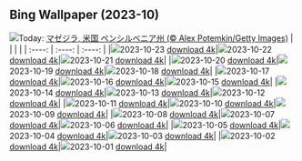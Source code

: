 ## Bing Wallpaper (2023-10)
![](https://global.bing.com/th?id=OHR.PoconosMaze_JA-JP2722442659_UHD.jpg&w=1000)Today: [マゼジラ, 米国 ペンシルベニア州 (© Alex Potemkin/Getty Images)](https://global.bing.com/th?id=OHR.PoconosMaze_JA-JP2722442659_UHD.jpg)
|      |      |      |
| :----: | :----: | :----: |
|![](https://global.bing.com/th?id=OHR.PoconosMaze_JA-JP2722442659_UHD.jpg&pid=hp&w=384&h=216&rs=1&c=4)2023-10-23 [download 4k](https://global.bing.com/th?id=OHR.PoconosMaze_JA-JP2722442659_UHD.jpg)|![](https://global.bing.com/th?id=OHR.JidaiMatsuri2023_JA-JP2436746215_UHD.jpg&pid=hp&w=384&h=216&rs=1&c=4)2023-10-22 [download 4k](https://global.bing.com/th?id=OHR.JidaiMatsuri2023_JA-JP2436746215_UHD.jpg)|![](https://global.bing.com/th?id=OHR.PersepolisRelief_JA-JP2088549399_UHD.jpg&pid=hp&w=384&h=216&rs=1&c=4)2023-10-21 [download 4k](https://global.bing.com/th?id=OHR.PersepolisRelief_JA-JP2088549399_UHD.jpg)|
|![](https://global.bing.com/th?id=OHR.PygmySloth_JA-JP1472166927_UHD.jpg&pid=hp&w=384&h=216&rs=1&c=4)2023-10-20 [download 4k](https://global.bing.com/th?id=OHR.PygmySloth_JA-JP1472166927_UHD.jpg)|![](https://global.bing.com/th?id=OHR.WaterLilyVietnam_JA-JP8591177657_UHD.jpg&pid=hp&w=384&h=216&rs=1&c=4)2023-10-19 [download 4k](https://global.bing.com/th?id=OHR.WaterLilyVietnam_JA-JP8591177657_UHD.jpg)|![](https://global.bing.com/th?id=OHR.KodiakAlaska_JA-JP8382026046_UHD.jpg&pid=hp&w=384&h=216&rs=1&c=4)2023-10-18 [download 4k](https://global.bing.com/th?id=OHR.KodiakAlaska_JA-JP8382026046_UHD.jpg)|
|![](https://global.bing.com/th?id=OHR.SpreadsheetDay_JA-JP8161682030_UHD.jpg&pid=hp&w=384&h=216&rs=1&c=4)2023-10-17 [download 4k](https://global.bing.com/th?id=OHR.SpreadsheetDay_JA-JP8161682030_UHD.jpg)|![](https://global.bing.com/th?id=OHR.GoldenEnchantments_JA-JP7939818582_UHD.jpg&pid=hp&w=384&h=216&rs=1&c=4)2023-10-16 [download 4k](https://global.bing.com/th?id=OHR.GoldenEnchantments_JA-JP7939818582_UHD.jpg)|![](https://global.bing.com/th?id=OHR.RingEclipse_JA-JP9257563062_UHD.jpg&pid=hp&w=384&h=216&rs=1&c=4)2023-10-15 [download 4k](https://global.bing.com/th?id=OHR.RingEclipse_JA-JP9257563062_UHD.jpg)|
|![](https://global.bing.com/th?id=OHR.RailwayDay2023_JA-JP6915793143_UHD.jpg&pid=hp&w=384&h=216&rs=1&c=4)2023-10-14 [download 4k](https://global.bing.com/th?id=OHR.RailwayDay2023_JA-JP6915793143_UHD.jpg)|![](https://global.bing.com/th?id=OHR.ViesteItaly_JA-JP5299332790_UHD.jpg&pid=hp&w=384&h=216&rs=1&c=4)2023-10-13 [download 4k](https://global.bing.com/th?id=OHR.ViesteItaly_JA-JP5299332790_UHD.jpg)|![](https://global.bing.com/th?id=OHR.AutumnHedgehog_JA-JP5112338279_UHD.jpg&pid=hp&w=384&h=216&rs=1&c=4)2023-10-12 [download 4k](https://global.bing.com/th?id=OHR.AutumnHedgehog_JA-JP5112338279_UHD.jpg)|
|![](https://global.bing.com/th?id=OHR.JohnDayFossil_JA-JP4939984855_UHD.jpg&pid=hp&w=384&h=216&rs=1&c=4)2023-10-11 [download 4k](https://global.bing.com/th?id=OHR.JohnDayFossil_JA-JP4939984855_UHD.jpg)|![](https://global.bing.com/th?id=OHR.SoprisSunrise_JA-JP4661289505_UHD.jpg&pid=hp&w=384&h=216&rs=1&c=4)2023-10-10 [download 4k](https://global.bing.com/th?id=OHR.SoprisSunrise_JA-JP4661289505_UHD.jpg)|![](https://global.bing.com/th?id=OHR.FremontPetroglyph_JA-JP4463942591_UHD.jpg&pid=hp&w=384&h=216&rs=1&c=4)2023-10-09 [download 4k](https://global.bing.com/th?id=OHR.FremontPetroglyph_JA-JP4463942591_UHD.jpg)|
|![](https://global.bing.com/th?id=OHR.Hanlu2023_JA-JP9061398422_UHD.jpg&pid=hp&w=384&h=216&rs=1&c=4)2023-10-08 [download 4k](https://global.bing.com/th?id=OHR.Hanlu2023_JA-JP9061398422_UHD.jpg)|![](https://global.bing.com/th?id=OHR.GrizzlyFalls_JA-JP3634717781_UHD.jpg&pid=hp&w=384&h=216&rs=1&c=4)2023-10-07 [download 4k](https://global.bing.com/th?id=OHR.GrizzlyFalls_JA-JP3634717781_UHD.jpg)|![](https://global.bing.com/th?id=OHR.TaughannockFalls_JA-JP2595507863_UHD.jpg&pid=hp&w=384&h=216&rs=1&c=4)2023-10-06 [download 4k](https://global.bing.com/th?id=OHR.TaughannockFalls_JA-JP2595507863_UHD.jpg)|
|![](https://global.bing.com/th?id=OHR.GentooJump_JA-JP8308957970_UHD.jpg&pid=hp&w=384&h=216&rs=1&c=4)2023-10-05 [download 4k](https://global.bing.com/th?id=OHR.GentooJump_JA-JP8308957970_UHD.jpg)|![](https://global.bing.com/th?id=OHR.TarantulaNebula_JA-JP8062980549_UHD.jpg&pid=hp&w=384&h=216&rs=1&c=4)2023-10-04 [download 4k](https://global.bing.com/th?id=OHR.TarantulaNebula_JA-JP8062980549_UHD.jpg)|![](https://global.bing.com/th?id=OHR.WhitsundaySwirl_JA-JP7715335529_UHD.jpg&pid=hp&w=384&h=216&rs=1&c=4)2023-10-03 [download 4k](https://global.bing.com/th?id=OHR.WhitsundaySwirl_JA-JP7715335529_UHD.jpg)|
|![](https://global.bing.com/th?id=OHR.VuittonFoundation_JA-JP7245155728_UHD.jpg&pid=hp&w=384&h=216&rs=1&c=4)2023-10-02 [download 4k](https://global.bing.com/th?id=OHR.VuittonFoundation_JA-JP7245155728_UHD.jpg)|![](https://global.bing.com/th?id=OHR.LakeBledSunrise_JA-JP6531539874_UHD.jpg&pid=hp&w=384&h=216&rs=1&c=4)2023-10-01 [download 4k](https://global.bing.com/th?id=OHR.LakeBledSunrise_JA-JP6531539874_UHD.jpg)|